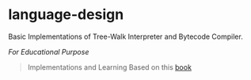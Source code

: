 # language-design
Basic Implementations of Tree-Walk Interpreter and Bytecode Compiler.

_For Educational Purpose_


> Implementations and Learning Based on this  [book](http://craftinginterpreters.com/)